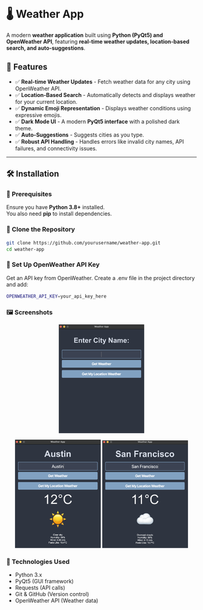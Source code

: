 # 🌡️ Weather App 
A modern **weather application** built using **Python (PyQt5) and OpenWeather API**, featuring **real-time weather updates, location-based search, and auto-suggestions**.

## 📌 Features

- ✅ **Real-time Weather Updates** - Fetch weather data for any city using OpenWeather API.
- ✅ **Location-Based Search** - Automatically detects and displays weather for your current location.
- ✅ **Dynamic Emoji Representation** - Displays weather conditions using expressive emojis.
- ✅ **Dark Mode UI** - A modern **PyQt5 interface** with a polished dark theme.
- ✅ **Auto-Suggestions** - Suggests cities as you type.
- ✅ **Robust API Handling** - Handles errors like invalid city names, API failures, and connectivity issues.

---

## 🛠️ Installation

### 🔹 Prerequisites

Ensure you have **Python 3.8+** installed.  
You also need **pip** to install dependencies.

### 🔹 Clone the Repository

```sh
git clone https://github.com/yourusername/weather-app.git
cd weather-app
```

### 🔹 Set Up OpenWeather API Key

Get an API key from OpenWeather.
Create a .env file in the project directory and add:
```sh
OPENWEATHER_API_KEY=your_api_key_here
```


### 🖼️ Screenshots

<p align="center">
  <img src="Screenshots/1.png" alt="Screenshot 1" width="45%">
</p>
<p align="center">
  <img src="Screenshots/2.png" alt="Screenshot 2" width="45%">
  <img src="Screenshots/3.png" alt="Screenshot 3" width="45%">
</p>


### 🔗 Technologies Used

- Python 3.x
- PyQt5 (GUI framework)
- Requests (API calls)
- Git & GitHub (Version control)
- OpenWeather API (Weather data)






